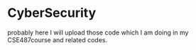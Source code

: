# CyberSecurity
probably here I will upload those code which I am doing in my CSE487course and related codes.
